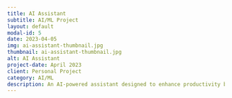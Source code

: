 ```yaml
---
title: AI Assistant
subtitle: AI/ML Project
layout: default
modal-id: 5
date: 2023-04-05
img: ai-assistant-thumbnail.jpg
thumbnail: ai-assistant-thumbnail.jpg
alt: AI Assistant
project-date: April 2023
client: Personal Project
category: AI/ML
description: An AI-powered assistant designed to enhance productivity by automating tasks, providing intelligent recommendations, and interacting with users via natural language processing.
---
```

